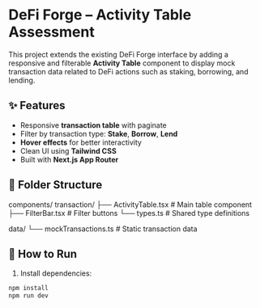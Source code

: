 # DeFi Forge – Activity Table Assessment

This project extends the existing DeFi Forge interface by adding a responsive and filterable **Activity Table** component to display mock transaction data related to DeFi actions such as staking, borrowing, and lending.

## ✨ Features

- Responsive **transaction table** with paginate
- Filter by transaction type: **Stake**, **Borrow**, **Lend**
- **Hover effects** for better interactivity
- Clean UI using **Tailwind CSS**
- Built with **Next.js App Router**

## 📁 Folder Structure

components/
transaction/
├── ActivityTable.tsx # Main table component
├── FilterBar.tsx # Filter buttons
└── types.ts # Shared type definitions

data/
└── mockTransactions.ts # Static transaction data


## 🧪 How to Run

1. Install dependencies:

```bash
npm install
npm run dev
